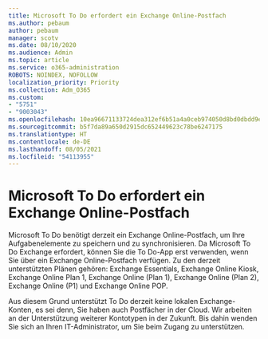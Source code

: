 ```yaml
---
title: Microsoft To Do erfordert ein Exchange Online-Postfach
ms.author: pebaum
author: pebaum
manager: scotv
ms.date: 08/10/2020
ms.audience: Admin
ms.topic: article
ms.service: o365-administration
ROBOTS: NOINDEX, NOFOLLOW
localization_priority: Priority
ms.collection: Adm_O365
ms.custom:
- "5751"
- "9003043"
ms.openlocfilehash: 10ea96671133724dea312ef6b51a4a0ceb974050d8bd0dbdd9e89b895e76e671
ms.sourcegitcommit: b5f7da89a650d2915dc652449623c78be6247175
ms.translationtype: HT
ms.contentlocale: de-DE
ms.lasthandoff: 08/05/2021
ms.locfileid: "54113955"
---
```

# <a name="microsoft-to-do-requires-an-exchange-online-mailbox"></a>Microsoft To Do erfordert ein Exchange Online-Postfach

Microsoft To Do benötigt derzeit ein Exchange Online-Postfach, um Ihre Aufgabenelemente zu speichern und zu synchronisieren. Da Microsoft To Do Exchange erfordert, können Sie die To Do-App erst verwenden, wenn Sie über ein Exchange Online-Postfach verfügen. Zu den derzeit unterstützten Plänen gehören: Exchange Essentials, Exchange Online Kiosk, Exchange Online Plan 1, Exchange Online (Plan 1), Exchange Online (Plan 2), Exchange Online (P1) und Exchange Online POP.

Aus diesem Grund unterstützt To Do derzeit keine lokalen Exchange-Konten, es sei denn, Sie haben auch Postfächer in der Cloud. Wir arbeiten an der Unterstützung weiterer Kontotypen in der Zukunft. Bis dahin wenden Sie sich an Ihren IT-Administrator, um Sie beim Zugang zu unterstützen.